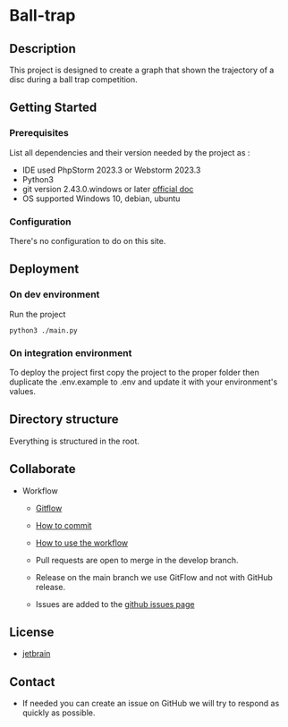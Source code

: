 # Ball-trap

## Description

This project is designed to create a graph that shown the trajectory of a disc during a ball trap competition.

## Getting Started

### Prerequisites

List all dependencies and their version needed by the project as :

* IDE used PhpStorm 2023.3 or Webstorm 2023.3
* Python3
* git version 2.43.0.windows or later [official doc](https://git-scm.com/)
* OS supported Windows 10, debian, ubuntu

### Configuration

There's no configuration to do on this site.

## Deployment

### On dev environment
Run the project
```shell
python3 ./main.py
```

### On integration environment

To deploy the project first copy the project to the proper folder then duplicate the .env.example to .env and 
update it with your environment's values.

## Directory structure
Everything is structured in the root.

## Collaborate

* Workflow
  * [Gitflow](https://www.atlassian.com/fr/git/tutorials/comparing-workflows/gitflow-workflow#:~:text=Gitflow%20est%20l'un%20des,les%20hotfix%20vers%20la%20production.)
  * [How to commit](https://www.conventionalcommits.org/en/v1.0.0/)
  * [How to use the workflow](https://nvie.com/posts/a-successful-git-branching-model/)

  * Pull requests are open to merge in the develop branch.
  * Release on the main branch we use GitFlow and not with GitHub release.
  * Issues are added to the [github issues page](https://github.com/JuilletMikael/RIA-EggFlix/issues)

## License

* [jetbrain](/docs.github.com/en/repositories/managing-your-repositorys-settings-and-features/customizing-your-repository/https://www.jetbrains.com/)

## Contact

* If needed you can create an issue on GitHub we will try to respond as quickly as possible.

